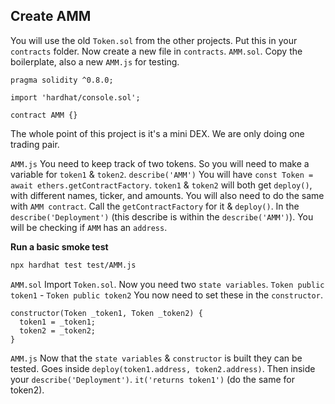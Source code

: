 ## Create AMM

You will use the old `Token.sol` from the other projects. Put this in your `contracts` folder.
Now create a new file in `contracts`. `AMM.sol`. Copy the boilerplate, also a new `AMM.js` for testing.

```solidity
pragma solidity ^0.8.0;

import 'hardhat/console.sol';

contract AMM {}
```

The whole point of this project is it's a mini DEX. We are only doing one trading pair.

`AMM.js`
You need to keep track of two tokens. So you will need to make a variable for `token1` & `token2`.
`describe('AMM')`
You will have `const Token = await ethers.getContractFactory`.
`token1` & `token2` will both get `deploy()`, with different names, ticker, and amounts.
You will also need to do the same with `AMM contract`.
Call the `getContractFactory` for it & `deploy()`.
In the `describe('Deployment')` (this describe is within the `describe('AMM')`).
You will be checking if `AMM` has an `address`.

**Run a basic smoke test**

```bash
npx hardhat test test/AMM.js
```

`AMM.sol`
Import `Token.sol`.
Now you need two `state variables`.
`Token public token1` - `Token public token2`
You now need to set these in the `constructor`.

```solidity
constructor(Token _token1, Token _token2) {
  token1 = _token1;
  token2 = _token2;
}
```

`AMM.js`
Now that the `state variables` & `constructor` is built they can be tested.
Goes inside `deploy(token1.address, token2.address)`.
Then inside your `describe('Deployment')`.
`it('returns token1')` (do the same for token2).
